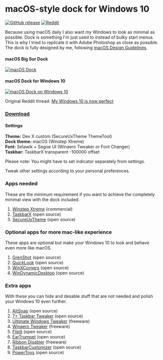 # macOS-style dock for Windows 10

[![GitHub release](https://img.shields.io/github/tag/ronilaukkarinen/macos-dock-for-windows.svg?style=flat-square)](https://github.com/ronilaukkarinen/macos-dock-for-windows/releases) [![Reddit](https://badgen.net/reddit/post-karma/u/Qllervo?style=flat-square)](https://www.reddit.com/r/desktops/comments/mzslxe/my_windows_10_is_now_perfect/)

Because using macOS daily I also want my Windows to look as minimal as possible. Dock is something I'm just used to instead of bulky start menus. This is why I tried to replicate it with Adobe Photoshop as close as possible. The dock is fully designed by me, following [macOS Design Guidelines](https://developer.apple.com/design/human-interface-guidelines/macos/overview/themes/).

#### macOS Big Sur Dock

[![macOS Dock](https://i.imgur.com/yQoFJs6.png)](https://i.imgur.com/yQoFJs6.png)

#### macOS Dock for Windows 10

[![macOS Dock on Windows 10](https://i.imgur.com/z7N9Fzi.png)](https://i.imgur.com/z7N9Fzi.png)

Original Reddit thread: [My Windows 10 is now perfect](https://www.reddit.com/r/desktops/comments/mzslxe/my_windows_10_is_now_perfect/)

### [Download](https://github.com/ronilaukkarinen/macos-dock-for-windows/releases)

#### Settings

**Theme:** Dev X custom (SecureUxTheme ThemeTool)<br>
**Dock theme:**  macOS (Winstep Xtreme)<br>
**Font:**  Selawik + Segoe UI (Winaero Tweaker or Font Changer)<br>
**Taskbar:** TaskbarX transparent -100000 offset

Please note: You might have to set indicator separately from settings.

Tweak other settings according to your personal preferences.

### Apps needed

These are the minimum requirement if you want to achieve the completely minimal view with the dock included.

1. [Winstep Xtreme](https://www.winstep.net/xtreme.asp) (commercial)
2. [TaskbarX](https://github.com/ChrisAnd1998/TaskbarX) (open source)
3. [SecureUxTheme](https://github.com/namazso/SecureUxTheme) (open source)

### Optional apps for more mac-like experience

These apps are optional but make your Windows 10 to look and behave even more like macOS.

1. [GrenShot](https://github.com/greenshot/greenshot) (open source)
2. [QuickLook](https://github.com/QL-Win/QuickLook) (open source)
3. [WinXCorners](https://github.com/vhanla/winxcorners) (open source)
4. [WinDynamicDesktop](https://github.com/t1m0thyj/WinDynamicDesktop) (open source)

### Extra apps

With these you can hide and desable stuff that are not needed and polish your Windows 10 even further.

1. [AltSnap](https://github.com/RamonUnch/AltSnap) (open source)
2. [7+ Taskbar Tweaker](https://github.com/m417z/7-Taskbar-Tweaker) (open source)
3. [Ultimate Windows Tweaker](https://www.thewindowsclub.com/ultimate-windows-tweaker-4-windows-10) (freeware)
4. [Winaero Tweaker](https://winaero.com/winaero-tweaker/) (freeware)
5. [FlipIt](https://github.com/phaselden/FlipIt) (open source)
6. [EarTrumpet](https://github.com/File-New-Project/EarTrumpet) (open source)
7. [Ribbon Disabler](https://winaero.com/ribbon-disabler-for-windows-10-and-windows-8/) (freeware)
8. [TaskbarCustomizer](https://github.com/JustIntroverted/TaskbarCustomizer) (open source)
9. [PowerToys](https://github.com/microsoft/PowerToys) (open source)
